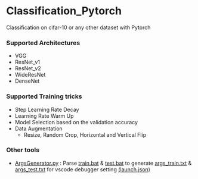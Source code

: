 # Classification_Pytorch
Classification on cifar-10 or any other dataset with Pytorch

### Supported Architectures
- VGG
- ResNet_v1
- ResNet_v2
- WideResNet
- DenseNet

### Supported Training tricks
- Step Learning Rate Decay
- Learning Rate Warm Up
- Model Selection based on the validation accuracy
- Data Augmentation
    - Resize, Random Crop, Horizontal and Vertical Flip


### Other tools
- [ArgsGenerator.py](https://github.com/b10071007/Classification_Pytorch/blob/master/tools/ArgsGenerator.py) : Parse [train.bat](https://github.com/b10071007/Classification_Pytorch/blob/master/sample/train.bat) & [test.bat](https://github.com/b10071007/Classification_Pytorch/blob/master/sample/test.bat) to generate [args_train.txt](https://github.com/b10071007/Classification_Pytorch/blob/master/.vscode/args_train.txt) & [args_test.txt](https://github.com/b10071007/Classification_Pytorch/blob/master/.vscode/args_test.txt) for vscode debugger setting [(launch.json)](https://github.com/b10071007/Classification_Pytorch/blob/master/.vscode/launch.json)

